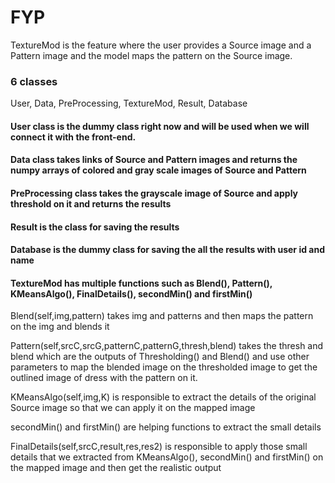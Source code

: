 # FYP

TextureMod is the feature where the user provides a Source image and a Pattern image and the model maps the pattern on the Source image.

### 6 classes
User, Data, PreProcessing, TextureMod, Result, Database

#### User class is the dummy class right now and will be used when we will connect it with the front-end.
#### Data class takes links of Source and Pattern images and returns the numpy arrays of colored and gray scale images of Source and Pattern
#### PreProcessing class takes the grayscale image of Source and apply threshold on it and returns the results 
#### Result is the class for saving the results
#### Database is the dummy class for saving the all the results with user id and name
#### TextureMod has multiple functions such as Blend(), Pattern(), KMeansAlgo(), FinalDetails(), secondMin() and firstMin()

Blend(self,img,pattern) takes img and patterns and then maps the pattern on the img and blends it

Pattern(self,srcC,srcG,patternC,patternG,thresh,blend) takes the thresh and blend which are the outputs of Thresholding() and Blend() and use other parameters to map the blended image on the thresholded image to get the outlined image of dress with the pattern on it.

KMeansAlgo(self,img,K) is responsible to extract the details of the original Source image so that we can apply it on the mapped image

secondMin() and firstMin() are helping functions to extract the small details

FinalDetails(self,srcC,result,res,res2) is responsible to apply those small details that we extracted from KMeansAlgo(), secondMin() and firstMin() on the mapped image and then get the realistic output
  
